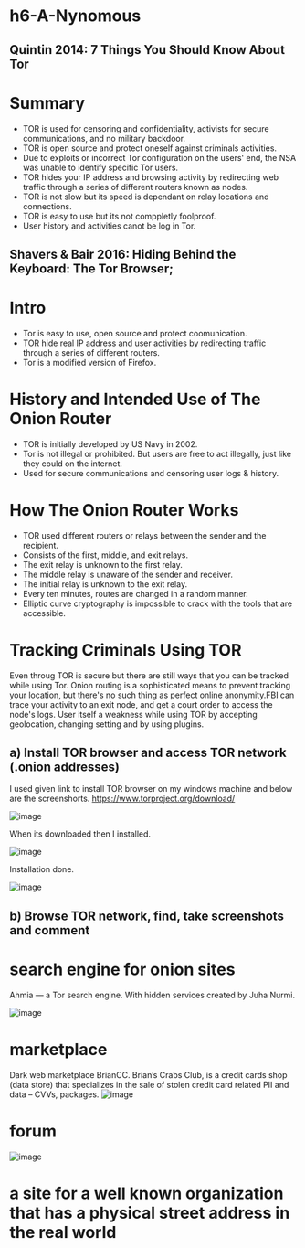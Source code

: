 # h6-A-Nynomous
## Quintin 2014: 7 Things You Should Know About Tor

# Summary
- TOR is used for censoring and confidentiality, activists for secure communications, and no military backdoor.
- TOR is open source and protect oneself against criminals activities.
- Due to exploits or incorrect Tor configuration on the users' end, the NSA was unable to identify specific Tor users.
- TOR hides your IP address and browsing activity by redirecting web traffic through a series of different routers known as nodes.
- TOR is not slow but its speed is dependant on relay locations and connections.
- TOR is easy to use but its not comppletly foolproof.
- User history and activities canot be log in Tor.

## Shavers & Bair 2016: Hiding Behind the Keyboard: The Tor Browser;

# Intro
- Tor is easy to use, open source and protect coomunication.
- TOR hide real IP address and user activities by redirecting traffic through a series of different routers.
- Tor is a modified version of Firefox.
# History and Intended Use of The Onion Router
- TOR is initially developed by US Navy in 2002.
- Tor is not illegal or prohibited. But users are free to act illegally, just like they could on the internet.
- Used for secure communications and censoring user logs & history.
# How The Onion Router Works
- TOR used different routers or relays between the sender and the recipient.
- Consists of the first, middle, and exit relays.
- The exit relay is unknown to the first relay.
- The middle relay is unaware of the sender and receiver.
- The initial relay is unknown to the exit relay.
- Every ten minutes, routes are changed in a random manner.
- Elliptic curve cryptography is impossible to crack with the tools that are accessible.
# Tracking Criminals Using TOR
Even throug TOR is secure but there are still ways that you can be tracked while using Tor. Onion routing is a sophisticated means to prevent tracking your location, but there's no such thing as perfect online anonymity.FBI can trace your activity to an exit node, and get a court order to access the node's logs. User itself a weakness while using TOR by accepting geolocation, changing setting and by using plugins.

## a) Install TOR browser and access TOR network (.onion addresses)
I used given link to install TOR browser on my windows machine and below are the screenshorts.
https://www.torproject.org/download/

![image](https://github.com/Abrar76/h6-A-Nynomous/assets/79007051/d657aed3-9045-41f1-9e2e-60ac77640678)

When its downloaded then I installed.

![image](https://github.com/Abrar76/h6-A-Nynomous/assets/79007051/9a6c4fc8-09e1-4622-a95e-76e7dafd9b06)

Installation done.  

![image](https://github.com/Abrar76/h6-A-Nynomous/assets/79007051/3f41153f-61cf-42e2-9828-f536fb43b1b6)


## b) Browse TOR network, find, take screenshots and comment
# search engine for onion sites
Ahmia — a Tor search engine. With hidden services created by Juha Nurmi.

![image](https://github.com/Abrar76/h6-A-Nynomous/assets/79007051/689bc5ee-1c5f-4a9e-8d14-b0c38c009c6d)

# marketplace
Dark web marketplace BrianCC. Brian’s Crabs Club, is a credit cards shop (data store) that specializes in the sale of stolen credit card related PII and data – CVVs, packages.
![image](https://github.com/Abrar76/h6-A-Nynomous/assets/79007051/1c16c023-2e47-4a90-859d-bcd68b590043)

# forum
![image](https://github.com/Abrar76/h6-A-Nynomous/assets/79007051/ac2dceee-b0e0-4aa3-bc9d-bce2ae889a30)

# a site for a well known organization that has a physical street address in the real world













